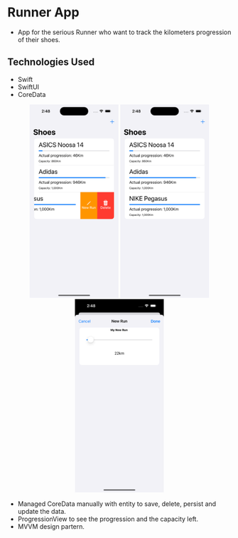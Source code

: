 #  Runner App

- App for the serious Runner who want to track the kilometers progression of their shoes.

## Technologies Used
- Swift
- SwiftUI
- CoreData
<p align= "center">

<img src = "Edit.png" width="200">
<img src = "MainScreen.png" width="200">
<img src = "EditScreen.png" width="200">


</p>


- Managed CoreData manually with entity to save, delete, persist and update the data.
- ProgressionView to see the progression and the capacity left.
- MVVM design partern.



